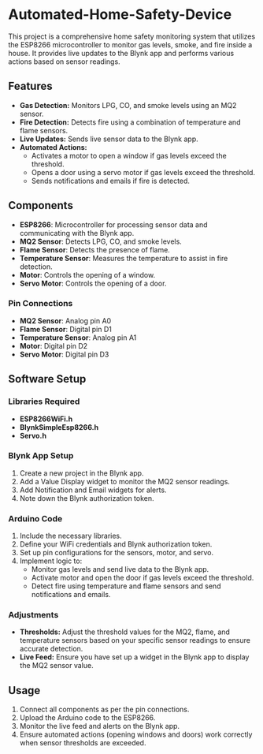 # Automated-Home-Safety-Device

This project is a comprehensive home safety monitoring system that utilizes the ESP8266 microcontroller to monitor gas levels, smoke, and fire inside a house. It provides live updates to the Blynk app and performs various actions based on sensor readings.

## Features

- **Gas Detection:** Monitors LPG, CO, and smoke levels using an MQ2 sensor.
- **Fire Detection:** Detects fire using a combination of temperature and flame sensors.
- **Live Updates:** Sends live sensor data to the Blynk app.
- **Automated Actions:**
  - Activates a motor to open a window if gas levels exceed the threshold.
  - Opens a door using a servo motor if gas levels exceed the threshold.
  - Sends notifications and emails if fire is detected.

## Components

- **ESP8266**: Microcontroller for processing sensor data and communicating with the Blynk app.
- **MQ2 Sensor**: Detects LPG, CO, and smoke levels.
- **Flame Sensor**: Detects the presence of flame.
- **Temperature Sensor**: Measures the temperature to assist in fire detection.
- **Motor**: Controls the opening of a window.
- **Servo Motor**: Controls the opening of a door.

### Pin Connections

- **MQ2 Sensor**: Analog pin A0
- **Flame Sensor**: Digital pin D1
- **Temperature Sensor**: Analog pin A1
- **Motor**: Digital pin D2
- **Servo Motor**: Digital pin D3

## Software Setup

### Libraries Required

- **ESP8266WiFi.h**
- **BlynkSimpleEsp8266.h**
- **Servo.h**

### Blynk App Setup

1. Create a new project in the Blynk app.
2. Add a Value Display widget to monitor the MQ2 sensor readings.
3. Add Notification and Email widgets for alerts.
4. Note down the Blynk authorization token.

### Arduino Code

1. Include the necessary libraries.
2. Define your WiFi credentials and Blynk authorization token.
3. Set up pin configurations for the sensors, motor, and servo.
4. Implement logic to:
   - Monitor gas levels and send live data to the Blynk app.
   - Activate motor and open the door if gas levels exceed the threshold.
   - Detect fire using temperature and flame sensors and send notifications and emails.

### Adjustments

- **Thresholds:** Adjust the threshold values for the MQ2, flame, and temperature sensors based on your specific sensor readings to ensure accurate detection.
- **Live Feed:** Ensure you have set up a widget in the Blynk app to display the MQ2 sensor value.

## Usage

1. Connect all components as per the pin connections.
2. Upload the Arduino code to the ESP8266.
3. Monitor the live feed and alerts on the Blynk app.
4. Ensure automated actions (opening windows and doors) work correctly when sensor thresholds are exceeded.
